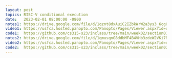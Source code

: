 ```yaml
---
layout: post
topics: RISC-V conditional execution
date:   2023-02-01 08:00:00 -0800
notes1: https://drive.google.com/file/d/1qznt8dxAuiC2IZbkWrW2a3ys3_6cgU08/view?usp=share_link
video1: https://usfca.hosted.panopto.com/Panopto/Pages/Viewer.aspx?id=d2985a62-9f5d-4687-811e-af93011d3066
code1:  https://github.com/cs315-s23/inclass/tree/main/week02/section01
notes2: https://drive.google.com/file/d/1qmusqnG8ddbMF4B4VHb3zdeW2VKi7NXN/view?usp=share_link
video2: https://usfca.hosted.panopto.com/Panopto/Pages/Viewer.aspx?id=daa10b6d-1c89-419b-9ef1-af93011cd045 
code2:  https://github.com/cs315-s23/inclass/tree/main/week02/section02
---
```

